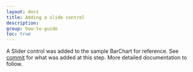 ```yaml
---
layout: docs
title: Adding a slide control
description: 
group: how-to-guide
toc: true
---
```


A Slider control was added to the sample BarChart for reference.
See [commit](https://github.com/Microsoft/PowerBI-visuals-sampleBarChart/commit/e2e0bc5888d9a3ca305a7a7af5046068645c8b30 ) for what was added at this step.
More detailed documentation to follow.